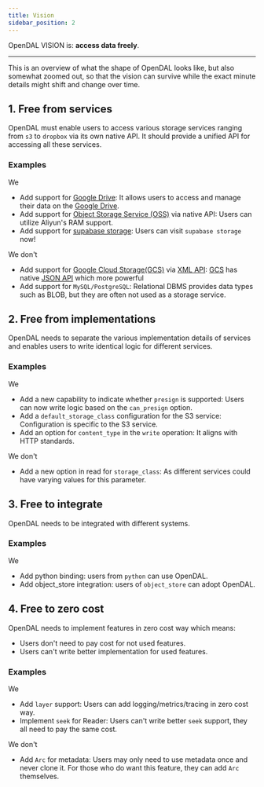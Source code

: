 ```yaml
---
title: Vision
sidebar_position: 2
---
```


OpenDAL VISION is: **access data freely**.

---

This is an overview of what the shape of OpenDAL looks like, but also somewhat zoomed out, so that the vision can survive while the exact minute details might shift and change over time.

## 1. Free from services

OpenDAL must enable users to access various storage services ranging from `s3` to `dropbox` via its own native API. It should provide a unified API for accessing all these services.

### Examples

We
- Add support for [Google Drive](https://www.google.com/drive/): It allows users to access and manage their data on the [Google Drive](https://www.google.com/drive/).
- Add support for [Object Storage Service (OSS)](https://www.alibabacloud.com/product/object-storage-service) via native API: Users can utilize Aliyun's RAM support.
- Add support for [supabase storage](https://supabase.com/docs/guides/storage): Users can visit `supabase storage` now!

We don't
- Add support for [Google Cloud Storage(GCS)](https://cloud.google.com/storage) via [XML API](https://cloud.google.com/storage/docs/xml-api/overview): [GCS](https://cloud.google.com/storage) has native [JSON API](https://cloud.google.com/storage/docs/json_api) which more powerful
- Add support for `MySQL/PostgreSQL`: Relational DBMS provides data types such as BLOB, but they are often not used as a storage service.

## 2. Free from implementations

OpenDAL needs to separate the various implementation details of services and enables users to write identical logic for different services.

### Examples

We
- Add a new capability to indicate whether `presign` is supported: Users can now write logic based on the `can_presign` option.
- Add a `default_storage_class` configuration for the S3 service: Configuration is specific to the S3 service.
- Add an option for `content_type` in the `write` operation: It aligns with HTTP standards.

We don't
- Add a new option in read for `storage_class`: As different services could have varying values for this parameter.

## 3. Free to integrate

OpenDAL needs to be integrated with different systems.

### Examples

We
- Add python binding: users from `python` can use OpenDAL.
- Add object_store integration: users of `object_store` can adopt OpenDAL.

## 4. Free to zero cost

OpenDAL needs to implement features in zero cost way which means:

- Users don't need to pay cost for not used features.
- Users can't write better implementation for used features.

### Examples

We
- Add `layer` support: Users can add logging/metrics/tracing in zero cost way.
- Implement `seek` for Reader: Users can't write better `seek` support, they all need to pay the same cost.

We don't
- Add `Arc` for metadata: Users may only need to use metadata once and never clone it. For those who do want this feature, they can add `Arc` themselves.
